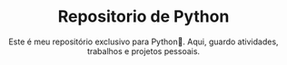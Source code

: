<h1 align="center"> Repositorio de Python </h1>
<p align="center"> Este é meu repositório exclusivo para Python🐍. Aqui, guardo atividades, trabalhos e projetos pessoais. 